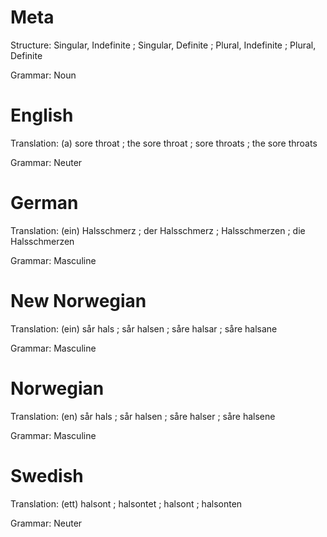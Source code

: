 Meta
====

Structure: Singular, Indefinite ; Singular, Definite ; Plural, Indefinite ; Plural, Definite

Grammar:   Noun



English
=======

Translation: (a) sore throat ; the sore throat ; sore throats ; the sore throats

Grammar:     Neuter



German
======

Translation: (ein) Halsschmerz ; der Halsschmerz ; Halsschmerzen ; die Halsschmerzen

Grammar:     Masculine



New Norwegian
=============

Translation: (ein) sår hals ; sår halsen ; såre halsar ; såre halsane

Grammar:     Masculine



Norwegian
=========

Translation: (en) sår hals ; sår halsen ; såre halser ; såre halsene

Grammar:     Masculine



Swedish
=======

Translation: (ett) halsont ; halsontet ; halsont ; halsonten

Grammar:     Neuter

